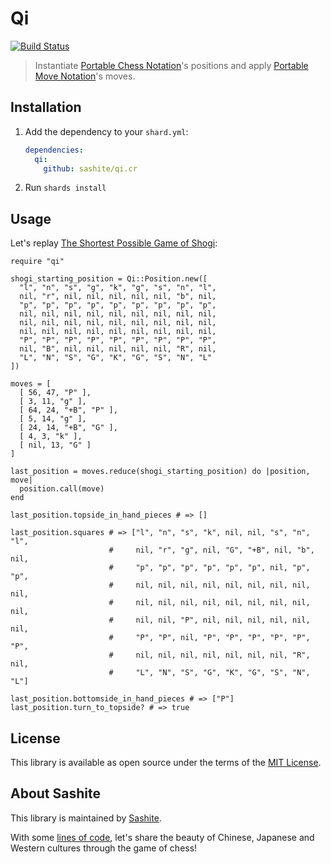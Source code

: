 # Qi

[![Build Status](https://travis-ci.org/sashite/qi.cr.svg?branch=master)](https://travis-ci.org/sashite/qi.cr)

> Instantiate [Portable Chess Notation](https://developer.sashite.com/specs/portable-chess-notation)'s positions and apply [Portable Move Notation](https://developer.sashite.com/specs/portable-move-notation)'s moves.

## Installation

1. Add the dependency to your `shard.yml`:

   ```yaml
   dependencies:
     qi:
       github: sashite/qi.cr
   ```

2. Run `shards install`

## Usage

Let's replay [The Shortest Possible Game of Shogi](https://userpages.monmouth.com/~colonel/shortshogi.html):

```crystal
require "qi"

shogi_starting_position = Qi::Position.new([
  "l", "n", "s", "g", "k", "g", "s", "n", "l",
  nil, "r", nil, nil, nil, nil, nil, "b", nil,
  "p", "p", "p", "p", "p", "p", "p", "p", "p",
  nil, nil, nil, nil, nil, nil, nil, nil, nil,
  nil, nil, nil, nil, nil, nil, nil, nil, nil,
  nil, nil, nil, nil, nil, nil, nil, nil, nil,
  "P", "P", "P", "P", "P", "P", "P", "P", "P",
  nil, "B", nil, nil, nil, nil, nil, "R", nil,
  "L", "N", "S", "G", "K", "G", "S", "N", "L"
])

moves = [
  [ 56, 47, "P" ],
  [ 3, 11, "g" ],
  [ 64, 24, "+B", "P" ],
  [ 5, 14, "g" ],
  [ 24, 14, "+B", "G" ],
  [ 4, 3, "k" ],
  [ nil, 13, "G" ]
]

last_position = moves.reduce(shogi_starting_position) do |position, move|
  position.call(move)
end

last_position.topside_in_hand_pieces # => []

last_position.squares # => ["l", "n", "s", "k", nil, nil, "s", "n", "l",
                      #     nil, "r", "g", nil, "G", "+B", nil, "b", nil,
                      #     "p", "p", "p", "p", "p", "p", nil, "p", "p",
                      #     nil, nil, nil, nil, nil, nil, nil, nil, nil,
                      #     nil, nil, nil, nil, nil, nil, nil, nil, nil,
                      #     nil, nil, "P", nil, nil, nil, nil, nil, nil,
                      #     "P", "P", nil, "P", "P", "P", "P", "P", "P",
                      #     nil, nil, nil, nil, nil, nil, nil, "R", nil,
                      #     "L", "N", "S", "G", "K", "G", "S", "N", "L"]

last_position.bottomside_in_hand_pieces # => ["P"]
last_position.turn_to_topside? # => true
```

## License

This library is available as open source under the terms of the [MIT License](https://opensource.org/licenses/MIT).

## About Sashite

This library is maintained by [Sashite](https://sashite.com/).

With some [lines of code](https://github.com/sashite/), let's share the beauty of Chinese, Japanese and Western cultures through the game of chess!
